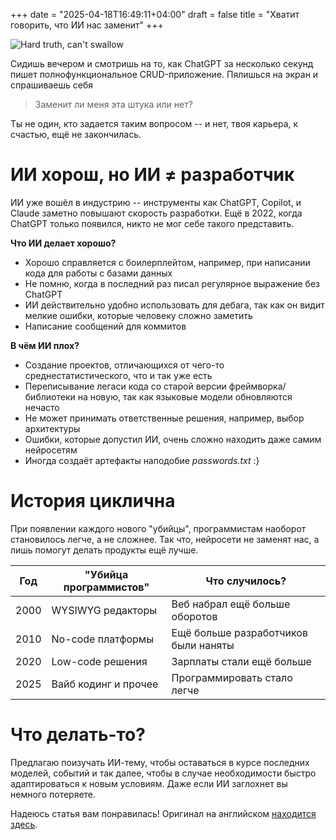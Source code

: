 +++
date = "2025-04-18T16:49:11+04:00"
draft = false
title = "Хватит говорить, что ИИ нас заменит"
+++

![Hard truth, can't swallow](/VibeCodingTruth.png)

Сидишь вечером и смотришь на то, как ChatGPT за несколько секунд пишет полнофункциональное CRUD-приложение. Пялишься на экран и спрашиваешь себя

> Заменит ли меня эта штука или нет?

Ты не один, кто задается таким вопросом -- и нет, твоя карьера, к счастью, ещё не закончилась.

# ИИ хорош, но ИИ &ne; разработчик

ИИ уже вошёл в индустрию -- инструменты как ChatGPT, Copilot, и Claude заметно повышают скорость разработки. Ещё в 2022, когда ChatGPT только появился, никто не мог себе такого представить.

**Что ИИ делает хорошо?**

- Хорошо справляется с боилерплейтом, например, при написании кода для работы с базами данных
- Не помню, когда в последний раз писал регулярное выражение без ChatGPT
- ИИ действительно удобно использовать для дебага, так как он видит мелкие ошибки, которые человеку сложно заметить
- Написание сообщений для коммитов

**В чём ИИ плох?**

- Создание проектов, отличающихся от чего-то среднестатистического, что и так уже есть
- Переписывание легаси кода со старой версии фреймворка/библиотеки на новую, так как языковые модели обновляются нечасто
- Не может принимать ответственные решения, например, выбор архитектуры
- Ошибки, которые допустил ИИ, очень сложно находить даже самим нейросетям
- Иногда создаёт артефакты наподобие _passwords.txt_ :}

# История циклична

При появлении каждого нового "убийцы", программистам наоборот становилось легче, а не сложнее. Так что, нейросети не заменят нас, а лишь помогут делать продукты ещё лучше.

|Год|"Убийца программистов"|Что случилось?|
|---|---|---|
|2000|WYSIWYG редакторы|Веб набрал ещё больше оборотов|
|2010|No-code платформы|Ещё больше разработчиков были наняты|
|2020|Low-code решения|Зарплаты стали ещё больше|
|2025|Вайб кодинг и прочее|Программировать стало легче|

# Что делать-то?

Предлагаю поизучать ИИ-тему, чтобы оставаться в курсе последних моделей, событий и так далее, чтобы в случае необходимости быстро адаптироваться к новым условиям. Даже если ИИ заглохнет вы немного потеряете.

Надеюсь статья вам понравилась! Оригинал на английском [находится здесь](https://dev.to/wafa_bergaoui/stp-saying-that-ai-will-replace-developers-160d).
